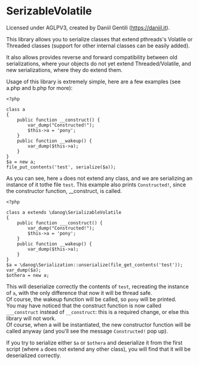 # SerizableVolatile

Licensed under AGLPV3, created by Daniil Gentili (https://daniil.it).

This library allows you to serialize classes that extend pthreads's Volatile or Threaded classes (support for other internal classes can be easily added).  

It also allows provides reverse and forward compatibility between old serializations, where your objects do not yet extend Threaded/Volatile, and new serializations, where they do extend them.

Usage of this library is extremely simple, here are a few examples (see a.php and b.php for more):

```
<?php

class a
{
    public function __construct() {
        var_dump("Constructed!");
        $this->a = 'pony';
    }
    public function __wakeup() {
        var_dump($this->a);
    }
}
$a = new a;
file_put_contents('test', serialize($a));
```

As you can see, here `a` does not extend any class, and we are serializing an instance of it tothe file `test`.
This example also prints `Constructed!`, since the constructor function, __construct, is called.

```
<?php

class a extends \danog\SerializableVolatile
{
    public function ___construct() {
        var_dump("Constructed!");
        $this->a = 'pony';
    }
    public function __wakeup() {
        var_dump($this->a);
    }
}
$a = \danog\Serialization::unserialize(file_get_contents('test'));
var_dump($a);
$othera = new a;

```

This will deserialize correctly the contents of `test`, recreating the instance of `a`, with the only difference that now it will be thread safe.  
Of course, the wakeup function will be called, so `pony` will be printed.  
You may have noticed that the construct function is now called `___construct` instead of `__construct`: this is a required change, or else this library will not work.  
Of course, when a will be instantiated, the new constructor function will be called anyway (and you'll see the message `Constructed!` pop up).  

If you try to serialize either `$a` or `$othera` and deserialize it from the first script (where `a` does not extend any other class), you will find that it will be deserialized correctly.


